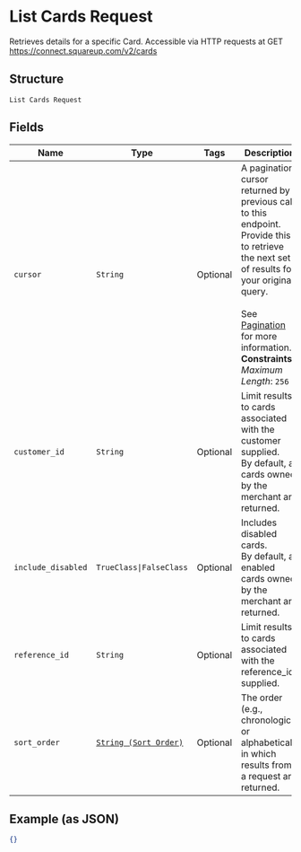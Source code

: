 
# List Cards Request

Retrieves details for a specific Card. Accessible via
HTTP requests at GET https://connect.squareup.com/v2/cards

## Structure

`List Cards Request`

## Fields

| Name | Type | Tags | Description |
|  --- | --- | --- | --- |
| `cursor` | `String` | Optional | A pagination cursor returned by a previous call to this endpoint.<br>Provide this to retrieve the next set of results for your original query.<br><br>See [Pagination](https://developer.squareup.com/docs/basics/api101/pagination) for more information.<br>**Constraints**: *Maximum Length*: `256` |
| `customer_id` | `String` | Optional | Limit results to cards associated with the customer supplied.<br>By default, all cards owned by the merchant are returned. |
| `include_disabled` | `TrueClass\|FalseClass` | Optional | Includes disabled cards.<br>By default, all enabled cards owned by the merchant are returned. |
| `reference_id` | `String` | Optional | Limit results to cards associated with the reference_id supplied. |
| `sort_order` | [`String (Sort Order)`](../../doc/models/sort-order.md) | Optional | The order (e.g., chronological or alphabetical) in which results from a request are returned. |

## Example (as JSON)

```json
{}
```

